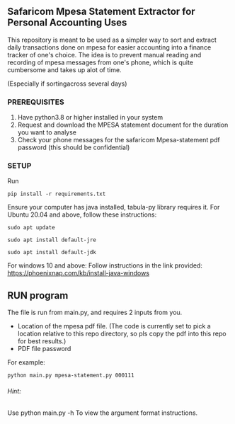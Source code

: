 ## Safaricom Mpesa Statement Extractor for Personal Accounting Uses

This repository is meant to be used as a simpler way to sort and extract daily transactions done on mpesa for easier accounting into a finance tracker of one's choice.
The idea is to prevent manual reading and recording of mpesa messages from one's phone, which is quite cumbersome and takes up alot of time. 

(Especially if sortingacross several days)

### PREREQUISITES
1. Have python3.8 or higher installed in your system
2. Request and download the MPESA statement document for the duration you want to analyse
3. Check your phone messages for the safaricom Mpesa-statement pdf password (this should be confidential)

### SETUP
Run
```console
pip install -r requirements.txt
```

Ensure your computer has java installed, tabula-py library requires it. 
For Ubuntu 20.04 and above, follow these instructions:

```console
sudo apt update
```

```console
sudo apt install default-jre
```

```console
sudo apt install default-jdk 
```

For windows 10 and above:
Follow instructions in the link provided: https://phoenixnap.com/kb/install-java-windows 


## RUN program
The file is run from main.py, and requires 2 inputs from you.
- Location of the mpesa pdf file. 
  (The code is currently set to pick a location relative to this repo directory, so pls copy the pdf into this repo for best results.)
- PDF file password

For example:

```console
python main.py mpesa-statement.py 000111
```

###### Hint: 
Use python main.py -h 
To view the argument format instructions.